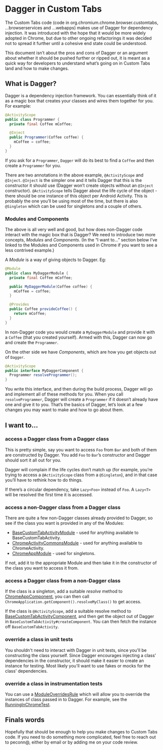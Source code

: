 # Dagger in Custom Tabs

The Custom Tabs code (code in org.chromium.chrome.browser.customtabs, ...browserservices and ...webapps) makes use of Dagger for dependency injection.
It was introduced with the hope that it would be more widely adopted in Chrome, but due to other ongoing refactorings it was decided not to spread it further until a cohesive end state could be understood.

This document isn’t about the pros and cons of Dagger or an argument about whether it should be pushed further or ripped out, it is meant as a quick way for developers to understand what’s going on in Custom Tabs land and how to make changes.

## What is Dagger?

Dagger is a dependency injection framework.
You can essentially think of it as a magic box that creates your classes and wires them together for you.
For example:

```java
@ActivityScope
public class Programmer {
  private final Coffee mCoffee;

  @Inject
  public Programmer(Coffee coffee) {
    mCoffee = coffee;
  }
}
```

If you ask for a `Programmer`, `Dagger` will do its best to find a `Coffee` and then create a `Programmer` for you.

There are two annotations in the above example, `@ActivityScope` and `@Inject`.
`@Inject` is the simpler one and it tells Dagger that this is the constructor it should use (Dagger won’t create objects without an `@Inject` constructor).
`@ActivityScope` tells Dagger about the life cycle of the object - there should be one instance of this object per Android Activity.
This is probably the one you’ll be using most of the time, but there is also `@Singleton` which can be used for singletons and a couple of others.

### Modules and Components

The above is all very well and good, but how does non-Dagger code interact with the magic box that is Dagger?
We need to introduce two more concepts, *Modules* and *Components*.
(In the “I want to…” section below I’ve linked to the Modules and Components used in Chrome if you want to see a less contrived example.)

A *Module* is a way of giving objects to Dagger.
Eg:

```java
@Module
public class MyDaggerModule {
  private final Coffee mCoffee;

  public MyDaggerModule(Coffee coffee) {
    mCoffee = coffee;
  }

  @Provides
  public Coffee provideCoffee() {
    return mCoffee;
  }
}
```

In non-Dagger code you would create a `MyDaggerModule` and provide it with a `Coffee` (that you created yourself).
Armed with this, Dagger can now go and create the `Programmer`.

On the other side we have *Components*, which are how you get objects out of `Dagger`.

```java
@ActivityScope
public interface MyDaggerComponent {
  Programmer resolveProgrammer();
}
```

You write this interface, and then during the build process, Dagger will go and implement all of these methods for you.
When you call `resolveProgrammer`, Dagger will create a `Programmer` if it doesn’t already have one and give it to you.
That’s the basics of Dagger, let’s look at a few changes you may want to make and how to go about them.

## I want to...

### access a Dagger class from a Dagger class

This is pretty simple, say you want to access `Foo` from `Bar` and both of them are constructed by Dagger.
You add `Foo` to `Bar`’s constructor and Dagger should sort it all out for you.

Dagger will complain if the life cycles don’t match up (for example, you’re trying to access a `@ActivityScope` class from a `@Singleton`), and in that case you’ll have to rethink how to do things.

If there’s a circular dependency, take `Lazy<Foo>` instead of `Foo`.
A `Lazy<T>` will be resolved the first time it is accessed.

### access a non-Dagger class from a Dagger class

There are quite a few non-Dagger classes already provided to Dagger, so see if the class you want is provided in any of the Modules:

* [BaseCustomTabActivityModule][1] - used for anything available to BaseCustomTabActivity.
* [ChromeActivityCommonsModule][2] - used for anything available to ChromeActivity.
* [ChromeAppModule][3] - used for singletons.

If not, add it to the appropriate Module and then take it in the constructor of the class you want to access it from.

### access a Dagger class from a non-Dagger class

If the class is a singleton, add a suitable *resolve* method to [ChromeAppComponent][4], you can then call `ChromeApplication.getComponent().resolveMyClass()` to get access.

If the class is `@ActivityScope`, add a suitable resolve method to [BaseCustomTabActivityComponent][5], and then get the object out of Dagger in `BaseCustomTabActivity#createComponent`.
You can then fetch the instance off `BaseCustomTabActivity`.

### override a class in unit tests

You shouldn't need to interact with Dagger in unit tests, since you'll be constructing the class yourself.
Since Dagger encourages injecting a class' dependencies in the constructor, it should make it easier to create an instance for testing.
Most likely you'll want to use fakes or mocks for the class' dependencies.

### override a class in instrumentation tests

You can use a [ModuleOverridesRule][6] which will allow you to override the instances of class passed in to Dagger.
For example, see the [RunningInChromeTest][7].

## Finals words

Hopefully that should be enough to help you make changes to Custom Tabs code.
If you need to do something more complicated, feel free to reach out to peconn@, either by email or by adding me on your code review.

[1]: https://source.chromium.org/chromium/chromium/src/+/master:chrome/android/java/src/org/chromium/chrome/browser/customtabs/dependency_injection/BaseCustomTabActivityModule.java
[2]: https://source.chromium.org/chromium/chromium/src/+/master:chrome/android/java/src/org/chromium/chrome/browser/dependency_injection/ChromeActivityCommonsModule.java
[3]: https://source.chromium.org/chromium/chromium/src/+/master:chrome/android/java/src/org/chromium/chrome/browser/dependency_injection/ChromeAppModule.java
[4]: https://source.chromium.org/chromium/chromium/src/+/master:chrome/android/java/src/org/chromium/chrome/browser/dependency_injection/ChromeAppComponent.java
[5]: https://source.chromium.org/chromium/chromium/src/+/master:chrome/android/java/src/org/chromium/chrome/browser/customtabs/dependency_injection/BaseCustomTabActivityComponent.java
[6]: https://source.chromium.org/chromium/chromium/src/+/master:chrome/android/javatests/src/org/chromium/chrome/browser/dependency_injection/ModuleOverridesRule.java
[7]: https://source.chromium.org/chromium/chromium/src/+/master:chrome/android/javatests/src/org/chromium/chrome/browser/browserservices/RunningInChromeTest.java
